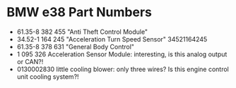 # BMW e38 Part Numbers

* 61.35-8 382 455 "Anti Theft Control Module"
* 34.52-1 164 245 "Acceleration Turn Speed Sensor" 34521164245
* 61.35-8 378 631 "General Body Control"
* 1 095 326 Acceleration Sensor Module: interesting, is this analog output or CAN?!
* 0130002830 little cooling blower: only three wires? Is this engine control unit cooling system?!
